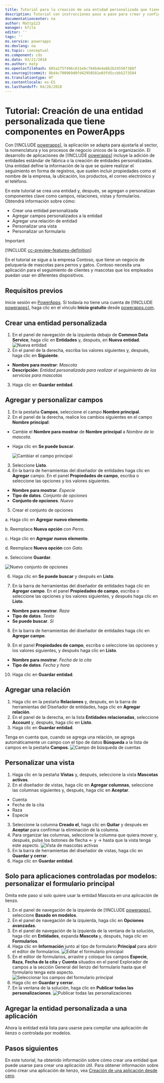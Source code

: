 ```yaml
---
title: Tutorial para la creación de una entidad personalizada que tiene componentes con PowerApps | Microsoft Docs
description: Tutorial con instrucciones paso a paso para crear y configurar una entidad para usar con una aplicación de PowerApps.
documentationcenter: na
author: Mattp123
manager: kfile
editor: ''
tags: ''
ms.service: powerapps
ms.devlang: na
ms.topic: conceptual
ms.component: cds
ms.date: 03/21/2018
ms.author: matp
ms.openlocfilehash: 685a275f496c631e6c784bde4e8b2b245507388f
ms.sourcegitcommit: 8bd4c700969d0fd42950581e03fd5ccbb5273584
ms.translationtype: HT
ms.contentlocale: es-ES
ms.lasthandoff: 04/26/2018
---
```

# <a name="tutorial-create-a-custom-entity-that-has-components-in-powerapps"></a>Tutorial: Creación de una entidad personalizada que tiene componentes en PowerApps

Con [!INCLUDE [powerapps](../../includes/powerapps.md)], la aplicación se adapta para ajustarla al sector, la nomenclatura y los procesos de negocio únicos de la organización. El desarrollo de aplicaciones de [!INCLUDE [powerapps](../../includes/powerapps.md)] incluye la adición de entidades estándar de fábrica o la creación de entidades personalizadas. Una entidad define la información de la que se quiere realizar el seguimiento en forma de registros, que suelen incluir propiedades como el nombre de la empresa, la ubicación, los productos, el correo electrónico y el teléfono. 

En este tutorial se crea una entidad y, después, se agregan o personalizan componentes clave como campos, relaciones, vistas y formularios. Obtendrá información sobre cómo:

- Crear una entidad personalizada
- Agregar campos personalizados a la entidad
- Agregar una relación de entidad
- Personalizar una vista 
- Personalizar un formulario

> [!IMPORTANT]
> [!INCLUDE [cc-preview-features-definition](../../includes/cc-preview-features-definition.md)]

En el tutorial se sigue a la empresa Contoso, que tiene un negocio de peluquería de mascotas para perros y gatos. Contoso necesita una aplicación para el seguimiento de clientes y mascotas que los empleados puedan usar en diferentes dispositivos.

## <a name="prerequisites"></a>Requisitos previos

Inicie sesión en [PowerApps](https://powerapps.microsoft.com/). Si todavía no tiene una cuenta de [!INCLUDE [powerapps](../../includes/powerapps.md)], haga clic en el vínculo **Inicio gratuito** desde [powerapps.com](https://web.powerapps.com).

## <a name="create-a-custom-entity"></a>Crear una entidad personalizada

1. En el panel de navegación de la izquierda debajo de **Common Data Service**, haga clic en **Entidades** y, después, en **Nueva entidad**.
    ![Nueva entidad](media/create-custom-entity/create-new-entity.png)
2. En el panel de la derecha, escriba los valores siguientes y, después, haga clic en **Siguiente**.
  - **Nombre para mostrar**: *Mascota* 
  - **Descripción**: *Entidad personalizada para realizar el seguimiento de los servicios para mascotas*
3. Haga clic en **Guardar entidad**.

## <a name="add-and-customize-fields"></a>Agregar y personalizar campos

1. En la pestaña **Campos**, seleccione el campo **Nombre principal**.
2. En el panel de la derecha, realice los cambios siguientes en el campo **Nombre principal**: 
  - Cambie el **Nombre para mostrar** de **Nombre principal** a *Nombre de la mascota*.
  - Haga clic en **Se puede buscar**.

    ![Cambiar el campo principal](media/create-custom-entity/primary-field.png)
3. Seleccione **Listo**.
4. En la barra de herramientas del diseñador de entidades haga clic en **Agregar** campo. En el panel **Propiedades de campo**, escriba o seleccione las opciones y los valores siguientes.
  - **Nombre para mostrar**. *Especie*
  - **Tipo de datos**. *Conjunto de opciones*
  - **Conjunto de opciones**. *Nuevo*
5. Crear el conjunto de opciones

  a. Haga clic en **Agregar nuevo elemento**. 
  
  b. Reemplace **Nueva opción** con *Perro*. 
   
  c. Haga clic en **Agregar nuevo elemento**. 
    
  d.  Reemplace **Nueva opción** con *Gato*. 
    
  e. Seleccione **Guardar**. 

  ![Nuevo conjunto de opciones](media/create-custom-entity/optionset-add-items.png)

6. Haga clic en **Se puede buscar** y después en **Listo**.

7. En la barra de herramientas del diseñador de entidades haga clic en **Agregar campo**. En el panel **Propiedades de campo**, escriba o seleccione las opciones y los valores siguientes, y después haga clic en **Listo**.
  - **Nombre para mostrar**. *Raza*
  - **Tipo de datos**. *Texto*
  - **Se puede buscar**. *Sí*

8. En la barra de herramientas del diseñador de entidades haga clic en **Agregar campo**. 

9. En el panel **Propiedades de campo**, escriba o seleccione las opciones y los valores siguientes, y después haga clic en **Listo**. 
  - **Nombre para mostrar**. *Fecha de la cita*
  - **Tipo de datos**. *Fecha y hora*

10. Haga clic en **Guardar entidad**.

## <a name="add-a-relationship"></a>Agregar una relación

1. Haga clic en la pestaña **Relaciones** y, después, en la barra de herramientas del Diseñador de entidades, haga clic en **Agregar relación**. 
2. En el panel de la derecha, en la lista **Entidades relacionadas**, seleccione **Account** y, después, haga clic en **Listo**.
3. Haga clic en **Guardar entidad**.

Tenga en cuenta que, cuando se agrega una relación, se agrega automáticamente un campo con el tipo de datos **Búsqueda** a la lista de campos en la pestaña **Campos**. ![Campo de búsqueda de cuentas](media/create-custom-entity/account-lookup-field.png)

## <a name="customize-a-view"></a>Personalizar una vista

1. Haga clic en la pestaña **Vistas** y, después, seleccione la vista **Mascotas activas**.
2. En el diseñador de vistas, haga clic en **Agregar columnas**, seleccione las columnas siguientes y, después, haga clic en **Aceptar**.
  - Cuenta
  - Fecha de la cita 
  - Raza 
  - Especie
3. Seleccione la columna **Creado el**, haga clic en **Quitar** y después en **Aceptar** para confirmar la eliminación de la columna.
4. Para organizar las columnas, seleccione la columna que quiera mover y, después, pulse los botones de flecha <- y -> hasta que la vista tenga este aspecto.
    ![Vista de mascotas activas](media/create-custom-entity/active-pets-view.png)
5. En la barra de herramientas del diseñador de vistas, haga clic en **Guardar y cerrar**.  
6. Haga clic en **Guardar entidad**.

## <a name="model-driven-apps-only-customize-the-main-form"></a>Solo para aplicaciones controladas por modelos: personalizar el formulario principal

Omita este paso si solo quiere usar la entidad Mascota en una aplicación de lienzo. 

1. En el panel de navegación de la izquierda de [!INCLUDE [powerapps](../../includes/powerapps.md)], seleccione **Basado en modelos**.
2. En el panel de navegación de la izquierda, haga clic en **Opciones avanzadas**.
3. En el panel de navegación de la izquierda de la ventana de la solución, haga clic en **Entidades**, expanda **Mascota** y, después, haga clic en **Formularios**.
4. Haga clic en **Información** junto al tipo de formulario **Principal** para abrir el editor de formularios.
    ![Editar el formulario principal](media/create-custom-entity/main-form-edit.png)
5. En el editor de formularios, arrastre y coloque los campos **Especie**, **Raza**, **Fecha de la cita** y **Cuenta** situados en el panel Explorador de campos a la sección General del lienzo del formulario hasta que el formulario tenga este aspecto.
    ![Seleccionar los campos del formulario principal](media/create-custom-entity/main-form-edit2.png) 
6. Haga clic en **Guardar y cerrar**.
7. En la ventana de la solución, haga clic en **Publicar todas las personalizaciones**.
    ![Publicar todas las personalizaciones](media/create-custom-entity/publish-all-customizations.png)

## <a name="add-the-custom-entity-to-an-app"></a>Agregar la entidad personalizada a una aplicación

Ahora la entidad está lista para usarse para compilar una aplicación de lienzo o controlada por modelos. 

## <a name="next-steps"></a>Pasos siguientes

En este tutorial, ha obtenido información sobre cómo crear una entidad que puede usarse para crear una aplicación útil. Para obtener información sobre cómo crear una aplicación de lienzo, vea [Creación de una aplicación desde cero](../canvas-apps/get-started-create-from-blank.md).
